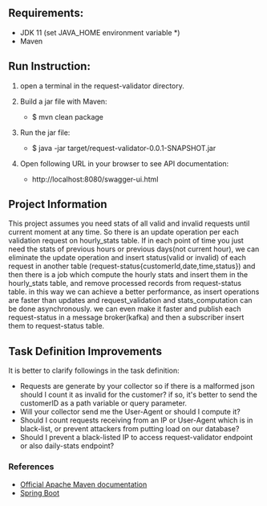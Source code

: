 ## Requirements:
*  JDK 11 (set JAVA_HOME environment variable *)
*  Maven

## Run Instruction:
1. open a terminal in the request-validator directory.

1. Build a jar file with Maven:
   * $ mvn clean package
1. Run the jar file:
   * $ java -jar target/request-validator-0.0.1-SNAPSHOT.jar
1. Open following URL in your browser to see API documentation:
   * http://localhost:8080/swagger-ui.html

## Project Information
This project assumes you need stats of all valid and invalid requests until current moment at any time.
So there is an update operation per each validation request on hourly_stats table.
If in each point of time you just need the stats of previous hours or previous days(not current hour), we can eliminate
the update operation and insert status(valid or invalid) of each request in another table 
(request-status{customerId,date,time,status}) and then there is a job which compute the hourly stats and insert them in
the hourly_stats table, and remove processed records from request-status table. in this way we can achieve a better
performance, as insert operations are faster than updates and request_validation and stats_computation can be done 
asynchronously.
we can even make it faster and publish each request-status in a message broker(kafka) and then a
subscriber insert them to request-status table.

## Task Definition Improvements
It is better to clarify followings in the task definition:
* Requests are generate by your collector so if there is a malformed json should I count it as invalid for the customer?
if so, it's better to send the customerID as a path variable or query parameter.
* Will your collector send me the User-Agent or should I compute it? 
* Should I count requests receiving from an IP or User-Agent which is in black-list, or prevent attackers from putting load on our database?
* Should I prevent a black-listed IP to access request-validator endpoint or also daily-stats endpoint?

### References
* [Official Apache Maven documentation](https://maven.apache.org/guides/index.html)
* [Spring Boot](https://docs.spring.io/spring-boot/docs/2.3.4.RELEASE/reference/htmlsingle/)
